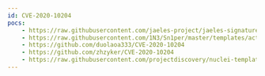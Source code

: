 ```yaml
---
id: CVE-2020-10204
pocs:
    - https://raw.githubusercontent.com/jaeles-project/jaeles-signatures/master/cves/nexus-repository-manager-rce-cve-2020-10204.yaml
    - https://raw.githubusercontent.com/1N3/Sn1per/master/templates/active/CVE-2020-10204_-_Sonatype_Nexus_Repository_RCE.sh
    - https://github.com/duolaoa333/CVE-2020-10204
    - https://github.com/zhzyker/CVE-2020-10204
    - https://raw.githubusercontent.com/projectdiscovery/nuclei-templates/master/cves/CVE-2020-10204.yaml
---
```

